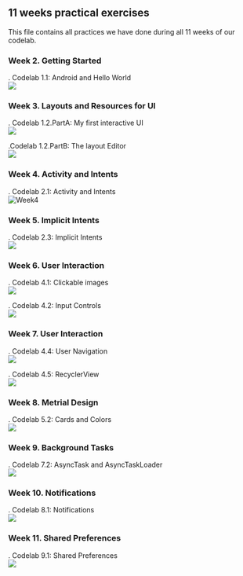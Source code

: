 ## 11 weeks practical exercises
This file contains all practices we have done during all 11 weeks of our codelab.
### Week 2. Getting Started
. Codelab 1.1: Android and Hello World <br>
![](Week2.png)

### Week 3. Layouts and Resources for UI
. Codelab 1.2.PartA: My first interactive UI <br>
![](Week3-Part1.jpg)


.Codelab 1.2.PartB: The layout Editor <br>
![](Week3-Part2.jpg)


### Week 4. Activity and Intents
. Codelab 2.1: Activity and Intents <br>
![Week4](week4.jpg)

### Week 5. Implicit Intents
. Codelab 2.3: Implicit Intents <br>
![](week5.png)

### Week 6. User Interaction
. Codelab 4.1: Clickable images <br>
![](week6-Part1.jpg)

. Codelab 4.2: Input Controls <br>
![](Week6-Part2.jpg)

### Week 7. User Interaction
. Codelab 4.4: User Navigation <br>
![](Week7-Part1.jpg)

. Codelab 4.5: RecyclerView <br>
![](Week7-Part2.png)

### Week 8. Metrial Design
. Codelab 5.2: Cards and Colors <br>
![](Week8.jpg)

### Week 9. Background Tasks
. Codelab 7.2: AsyncTask and AsyncTaskLoader <br>
![](Week9.jpg)

### Week 10. Notifications
. Codelab 8.1: Notifications <br>
![](Week10.jpg)

### Week 11. Shared Preferences
. Codelab 9.1: Shared Preferences <br>
![](Week11.jpg)

